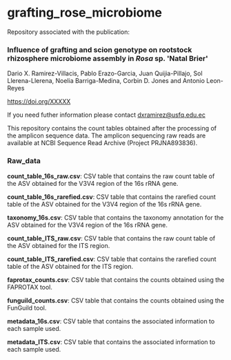 # grafting_rose_microbiome

Repository associated with the publication:

### Influence of grafting and scion genotype on rootstock rhizosphere microbiome assembly in *Rosa* sp. 'Natal Brier'

Dario X. Ramirez-Villacis, Pablo Erazo-Garcia, Juan Quijia-Pillajo, Sol Llerena-Llerena, Noelia Barriga-Medina, Corbin D. Jones and Antonio Leon-Reyes

https://doi.org/XXXXX

If you need futher information please contact [dxramirez@usfq.edu.ec](mailto:dxramirez@usfq.edu.ec)

This repository contains the count tables obtained after the processing of the amplicon sequence data. The amplicon sequencing raw reads are available at NCBI Sequence Read Archive (Project PRJNA893836).

### Raw_data
**count_table_16s_raw.csv**: CSV table that contains the raw count table of the ASV obtained for the V3V4 region of the 16s rRNA gene.

**count_table_16s_rarefied.csv**: CSV table that contains the rarefied count table of the ASV obtained for the V3V4 region of the 16s rRNA gene.

**taxonomy_16s.csv**: CSV table that contains the taxonomy annotation for the ASV obtained for the V3V4 region of the 16s rRNA gene.

**count_table_ITS_raw.csv**: CSV table that contains the raw count table of the ASV obtained for the ITS region.

**count_table_ITS_rarefied.csv**: CSV table that contains the rarefied count table of the ASV obtained for the ITS region.

**faprotax_counts.csv**: CSV table that contains the counts obtained using the FAPROTAX tool.

**funguild_counts.csv**: CSV table that contains the counts obtained using the FunGuild tool.

**metadata_16s.csv**: CSV table that contains the associated information to each sample used.

**metadata_ITS.csv**: CSV table that contains the associated information to each sample used.
